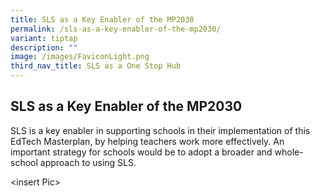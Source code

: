 ```yaml
---
title: SLS as a Key Enabler of the MP2030
permalink: /sls-as-a-key-enabler-of-the-mp2030/
variant: tiptap
description: ""
image: /images/FaviconLight.png
third_nav_title: SLS as a One Stop Hub
---
```

<h2>SLS as a Key Enabler of the MP2030</h2>
<p>SLS is a key enabler in supporting schools in their implementation of
this EdTech Masterplan, by helping teachers work more effectively. An important
strategy for schools would be to adopt a broader and whole-school approach
to using SLS.</p>
<p></p>
<p>&lt;insert Pic&gt;</p>